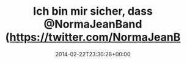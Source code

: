 ---
retweeted: false
source: <a href="http://twitter.com" rel="nofollow">Twitter Web Client</a>
entities:
  hashtags: []
  symbols: []
  user_mentions:
  - name: The Almighty Norma Jean
    screen_name: NormaJeanBand
    indices:
    - '25'
    - '39'
    id_str: '25266895'
    id: '25266895'
  urls: []
display_text_range:
- '0'
- '132'
favorite_count: '1'
id_str: '437368826146328576'
truncated: false
retweet_count: '0'
id: '437368826146328576'
created_at: Sat Feb 22 23:30:28 +0000 2014
favorited: false
full_text: "Ich bin mir sicher, dass [@NormaJeanBand](https://twitter.com/NormaJeanBand)
  beim Recording von Wrongdoers heimlich 48-saitige Gitarren verwendet hat. \n\nBreit
  wie Hulle."
lang: de
tags:
- pesos/twitter
date: '2014-02-22T23:30:28+00:00'
src: https://twitter.com/bascht/status/437368826146328576
original_url: https://twitter.com/bascht/status/437368826146328576
type: twitter_tweet
text: "Ich bin mir sicher, dass [@NormaJeanBand](https://twitter.com/NormaJeanBand)
  beim Recording von Wrongdoers heimlich 48-saitige Gitarren verwendet hat. \n\nBreit
  wie Hulle."
title: Ich bin mir sicher, dass @NormaJeanBand (https://twitter.com/NormaJeanB

---